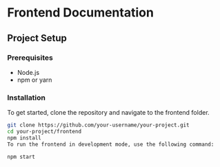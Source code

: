 # Frontend Documentation

## Project Setup

### Prerequisites

- Node.js
- npm or yarn

### Installation

To get started, clone the repository and navigate to the frontend folder.

```bash
git clone https://github.com/your-username/your-project.git
cd your-project/frontend
npm install
To run the frontend in development mode, use the following command:

```

```to start server
npm start
```
